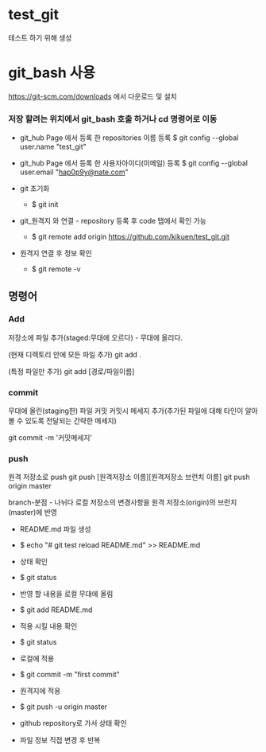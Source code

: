 
# test_git
테스트 하기 위해 생성

# git_bash 사용

 https://git-scm.com/downloads 에서 다운로드 및 설치
 
 ### 저장 할려는 위치에서 git_bash 호출 하거나 cd 명령어로 이동
 
 <!--
  C:\Users\hap0p\Downloads\PortableGit\git-bash.exe
 -->
 * git_hub Page 에서 등록 한 repositories 이름 등록
	$ git config --global user.name "test_git"
	
 * git_hub Page 에서 등록 한 사용자아이디(이메일) 등록
	$ git config --global user.email "hap0p9y@nate.com"
	
 * git 초기화 
	+ $ git init
 * git_원격지 와 연결 - repository 등록 후 code 탭에서 확인 가능
	+ $ git remote add origin https://github.com/kikuen/test_git.git
	
 * 원격지 연결 후 정보 확인
	+ $ git remote -v

## 명령어 

### Add
저장소에 파일 추가(staged:무대에 오르다) - 무대에 올리다.

(현재 디렉토리 안에 모든 파일 추가) 
git add .   

(특정 파일만 추가)
git add [경로/파일이름]


### commit
무대에 올린(staging한) 파일 커밋
커밋시 메세지 추가(추가된 파일에 대해 타인이 알아볼 수 있도록 전달되는 간략한 메세지)

git commit -m '커밋메세지'


### push
원격 저장소로 push
git push [원격저장소 이름][원격저장소 브런치 이름]
git push origin master


branch-분점 - 나뉘다
로컬 저장소의 변경사항을 원격 저장소(origin)의 브런치(master)에 반영


 * README.md 파일 생성
+ $ echo "# git test reload README.md" >> README.md

 * 상태 확인
+ $ git status


 * 반영 할 내용을 로컬 무대에 올림
+ $ git add README.md

 * 적용 시킬 내용 확인
+ $ git status

 * 로컬에 적용
+ $ git commit -m "first commit"

 * 원격지에 적용
+ $ git push -u origin master

 * github repository로 가서 상태 확인

 + 파일 정보 직접 변경 후 반복







